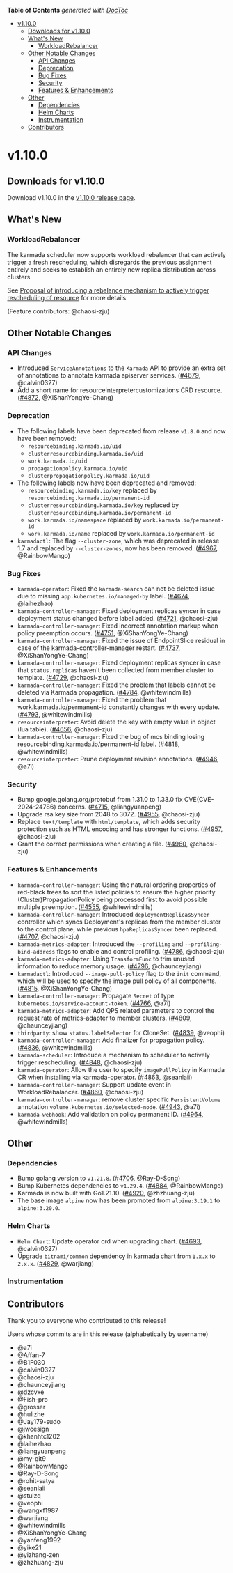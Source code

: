 <!-- START doctoc generated TOC please keep comment here to allow auto update -->
<!-- DON'T EDIT THIS SECTION, INSTEAD RE-RUN doctoc TO UPDATE -->
**Table of Contents**  *generated with [DocToc](https://github.com/thlorenz/doctoc)*

- [v1.10.0](#v1100)
  - [Downloads for v1.10.0](#downloads-for-v1100)
  - [What's New](#whats-new)
    - [WorkloadRebalancer](#workloadrebalancer)
  - [Other Notable Changes](#other-notable-changes)
    - [API Changes](#api-changes)
    - [Deprecation](#deprecation)
    - [Bug Fixes](#bug-fixes)
    - [Security](#security)
    - [Features & Enhancements](#features--enhancements)
  - [Other](#other)
    - [Dependencies](#dependencies)
    - [Helm Charts](#helm-charts)
    - [Instrumentation](#instrumentation)
  - [Contributors](#contributors)

<!-- END doctoc generated TOC please keep comment here to allow auto update -->

# v1.10.0
## Downloads for v1.10.0

Download v1.10.0 in the [v1.10.0 release page](https://github.com/karmada-io/karmada/releases/tag/v1.10.0).

## What's New

### WorkloadRebalancer

The karmada scheduler now supports workload rebalancer that can actively trigger a fresh rescheduling, which disregards the previous assignment entirely and seeks to establish an entirely new replica distribution across clusters.

See [Proposal of introducing a rebalance mechanism to actively trigger rescheduling of resource](https://github.com/karmada-io/karmada/pull/4698) for more details.

(Feature contributors: @chaosi-zju)

## Other Notable Changes
### API Changes
- Introduced `ServiceAnnotations` to the `Karmada` API to provide an extra set of annotations to annotate karmada apiserver services. ([#4679](https://github.com/karmada-io/karmada/pull/4679), @calvin0327)
- Add a short name for resourceinterpretercustomizations CRD resource. ([#4872](https://github.com/karmada-io/karmada/pull/4872), @XiShanYongYe-Chang)

### Deprecation
- The following labels have been deprecated from release `v1.8.0` and now have been removed:
    * `resourcebinding.karmada.io/uid`
    * `clusterresourcebinding.karmada.io/uid`
    * `work.karmada.io/uid`
    * `propagationpolicy.karmada.io/uid`
    * `clusterpropagationpolicy.karmada.io/uid`
- The following labels now have been deprecated and removed:
    * `resourcebinding.karmada.io/key` replaced by `resourcebinding.karmada.io/permanent-id`
    * `clusterresourcebinding.karmada.io/key` replaced by `clusterresourcebinding.karmada.io/permanent-id`
    * `work.karmada.io/namespace` replaced by `work.karmada.io/permanent-id`
    * `work.karmada.io/name` replaced by `work.karmada.io/permanent-id`
- `karmadactl`: The flag `--cluster-zone`, which was deprecated in release 1.7 and replaced by `--cluster-zones`, now has been removed. ([#4967](https://github.com/karmada-io/karmada/pull/4967), @RainbowMango)

### Bug Fixes
- `karmada-operator`: Fixed the `karmada-search` can not be deleted issue due to missing `app.kubernetes.io/managed-by` label. ([#4674](https://github.com/karmada-io/karmada/pull/4674), @laihezhao)
- `karmada-controller-manager`: Fixed deployment replicas syncer in case deployment status changed before label added. ([#4721](https://github.com/karmada-io/karmada/pull/4721), @chaosi-zju)
- `karmada-controller-manager`: Fixed incorrect annotation markup when policy preemption occurs. ([#4751](https://github.com/karmada-io/karmada/pull/4751), @XiShanYongYe-Chang)
- `karmada-controller-manager`: Fixed the issue of EndpointSlice residual in case of the karmada-controller-manager restart. ([#4737](https://github.com/karmada-io/karmada/pull/4737), @XiShanYongYe-Chang)
- `karmada-controller-manager`: Fixed deployment replicas syncer in case that `status.replicas` haven't been collected from member cluster to template. ([#4729](https://github.com/karmada-io/karmada/pull/4729), @chaosi-zju)
- `karmada-controller-manager`: Fixed the problem that labels cannot be deleted via Karmada propagation. ([#4784](https://github.com/karmada-io/karmada/pull/4784), @whitewindmills)
- `karmada-controller-manager`: Fixed the problem that work.karmada.io/permanent-id constantly changes with every update. ([#4793](https://github.com/karmada-io/karmada/pull/4793), @whitewindmills)
- `resourceinterpreter`: Avoid delete the key with empty value in object (lua table).  ([#4656](https://github.com/karmada-io/karmada/pull/4656), @chaosi-zju)
- `karmada-controller-manager`: Fixed the bug of mcs binding losing resourcebinding.karmada.io/permanent-id label. ([#4818](https://github.com/karmada-io/karmada/pull/4818), @whitewindmills)
- `resourceinterpreter`: Prune deployment revision annotations. ([#4946](https://github.com/karmada-io/karmada/pull/4946), @a7i)

### Security
- Bump google.golang.org/protobuf from 1.31.0 to 1.33.0 fix CVE(CVE-2024-24786) concerns. ([#4715](https://github.com/karmada-io/karmada/pull/4715), @liangyuanpeng)
- Upgrade rsa key size from 2048 to 3072. ([#4955](https://github.com/karmada-io/karmada/pull/4955), @chaosi-zju)
- Replace `text/template` with `html/template`, which adds security protection such as HTML encoding and has stronger functions. ([#4957](https://github.com/karmada-io/karmada/pull/4957), @chaosi-zju)
- Grant the correct permissions when creating a file. ([#4960](https://github.com/karmada-io/karmada/pull/4960), @chaosi-zju)

### Features & Enhancements
- `karmada-controller-manager`: Using the natural ordering properties of red-black trees to sort the listed policies to ensure the higher priority (Cluster)PropagationPolicy being processed first to avoid possible multiple preemption. ([#4555](https://github.com/karmada-io/karmada/pull/4555), @whitewindmills)
- `karmada-controller-manager`: Introduced `deploymentReplicasSyncer` controller which syncs Deployment's replicas from the member cluster to the control plane, while previous `hpaReplicasSyncer` been replaced. ([#4707](https://github.com/karmada-io/karmada/pull/4707), @chaosi-zju)
- `karmada-metrics-adapter`: Introduced the `--profiling` and `--profiling-bind-address` flags to enable and control profiling. ([#4786](https://github.com/karmada-io/karmada/pull/4786), @chaosi-zju)
- `karmada-metrics-adapter`: Using `TransformFunc` to trim unused information to reduce memory usage. ([#4796](https://github.com/karmada-io/karmada/pull/4796), @chaunceyjiang)
- `karmadactl`: Introduced `--image-pull-policy` flag to the `init` command, which will be used to specify the image pull policy of all components. ([#4815](https://github.com/karmada-io/karmada/pull/4815), @XiShanYongYe-Chang)
- `karmada-controller-manager`: Propagate `Secret` of type `kubernetes.io/service-account-token`. ([#4766](https://github.com/karmada-io/karmada/pull/4766), @a7i)
- `karmada-metrics-adapter`: Add QPS related parameters to control the request rate of metrics-adapter to member clusters. ([#4809](https://github.com/karmada-io/karmada/pull/4809), @chaunceyjiang)
- `thirdparty`: show `status.labelSelector` for CloneSet. ([#4839](https://github.com/karmada-io/karmada/pull/4839), @veophi)
- `karmada-controller-manager`: Add finalizer for propagation policy. ([#4836](https://github.com/karmada-io/karmada/pull/4836), @whitewindmills)
- `karmada-scheduler`: Introduce a mechanism to scheduler to actively trigger rescheduling. ([#4848](https://github.com/karmada-io/karmada/pull/4848), @chaosi-zju)
- `karmada-operator`: Allow the user to specify `imagePullPolicy` in Karmada CR when installing via karmada-operator. ([#4863](https://github.com/karmada-io/karmada/pull/4863), @seanlaii)
- `karmada-controller-manager`: Support update event in WorkloadRebalancer. ([#4860](https://github.com/karmada-io/karmada/pull/4860), @chaosi-zju)
- `karmada-controller-manager`: remove cluster specific `PersistentVolume` annotation `volume.kubernetes.io/selected-node`. ([#4943](https://github.com/karmada-io/karmada/pull/4943), @a7i)
- `karmada-webhook`: Add validation on policy permanent ID. ([#4964](https://github.com/karmada-io/karmada/pull/4964), @whitewindmills)

## Other
### Dependencies
- Bump golang version to `v1.21.8`. ([#4706](https://github.com/karmada-io/karmada/pull/4706), @Ray-D-Song)
- Bump Kubernetes dependencies to `v1.29.4`. ([#4884](https://github.com/karmada-io/karmada/pull/4884), @RainbowMango)
- Karmada is now built with Go1.21.10. ([#4920](https://github.com/karmada-io/karmada/pull/4920), @zhzhuang-zju)
- The base image `alpine` now has been promoted from `alpine:3.19.1` to `alpine:3.20.0`.

### Helm Charts
- `Helm Chart`: Update operator crd when upgrading chart. ([#4693](https://github.com/karmada-io/karmada/pull/4693), @calvin0327)
- Upgrade `bitnami/common` dependency in karmada chart from `1.x.x` to `2.x.x`. ([#4829](https://github.com/karmada-io/karmada/pull/4829), @warjiang)

### Instrumentation

## Contributors
Thank you to everyone who contributed to this release!

Users whose commits are in this release (alphabetically by username)

- @a7i
- @Affan-7
- @B1F030
- @calvin0327
- @chaosi-zju
- @chaunceyjiang
- @dzcvxe
- @Fish-pro
- @grosser
- @hulizhe
- @Jay179-sudo
- @jwcesign
- @khanhtc1202
- @laihezhao
- @liangyuanpeng
- @my-git9
- @RainbowMango
- @Ray-D-Song
- @rohit-satya
- @seanlaii
- @stulzq
- @veophi
- @wangxf1987
- @warjiang
- @whitewindmills
- @XiShanYongYe-Chang 
- @yanfeng1992
- @yike21
- @yizhang-zen
- @zhzhuang-zju

